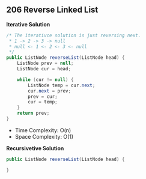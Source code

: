 ## 206 Reverse Linked List

**Iterative Solution**
```java
/* The iterativce solution is just reversing next.
 * 1 -> 2 -> 3 -> null
 * null <- 1 <- 2 <- 3 <- null
 */
public ListNode reverseList(ListNode head) {
    ListNode prev = null;
    ListNode cur = head;

    while (cur != null) {
        ListNode temp = cur.next;
        cur.next = prev;
        prev = cur;
        cur = temp;
    }
    return prev;
}
```

* Time Complexity: O(n)
* Space Complexity: O(1)


**Recursivetive Solution**
```java
public ListNode reverseList(ListNode head) {

}
```

